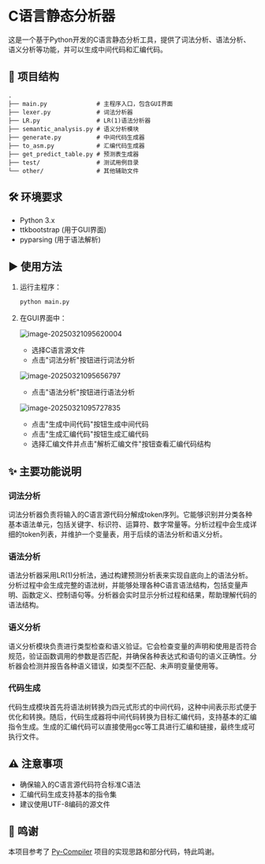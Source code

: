 #  C语言静态分析器

这是一个基于Python开发的C语言静态分析工具，提供了词法分析、语法分析、语义分析等功能，并可以生成中间代码和汇编代码。


## 📂 项目结构

```
.
├── main.py              # 主程序入口，包含GUI界面
├── lexer.py             # 词法分析器
├── LR.py                # LR(1)语法分析器
├── semantic_analysis.py # 语义分析模块
├── generate.py          # 中间代码生成器
├── to_asm.py            # 汇编代码生成器
├── get_predict_table.py # 预测表生成器
├── test/                # 测试用例目录
└── other/               # 其他辅助文件
```

## 🛠️ 环境要求

- Python 3.x
- ttkbootstrap (用于GUI界面)
- pyparsing (用于语法解析)

## ▶️ 使用方法

1. 运行主程序：
   ```bash
   python main.py
   ```

2. 在GUI界面中：

   ![image-20250321095620004](C:\Users\12436\AppData\Roaming\Typora\typora-user-images\image-20250321095620004.png)

   - 选择C语言源文件
   - 点击"词法分析"按钮进行词法分析

   ![image-20250321095656797](C:\Users\12436\AppData\Roaming\Typora\typora-user-images\image-20250321095656797.png)

   - 点击"语法分析"按钮进行语法分析

   ![image-20250321095727835](C:\Users\12436\AppData\Roaming\Typora\typora-user-images\image-20250321095727835.png)

   - 点击"生成中间代码"按钮生成中间代码
   - 点击"生成汇编代码"按钮生成汇编代码
   - 选择汇编文件并点击"解析汇编文件"按钮查看汇编代码结构

## ✨ 主要功能说明

###  词法分析
词法分析器负责将输入的C语言源代码分解成token序列。它能够识别并分类各种基本语法单元，包括关键字、标识符、运算符、数字常量等。分析过程中会生成详细的token列表，并维护一个变量表，用于后续的语法分析和语义分析。

###  语法分析
语法分析器采用LR(1)分析法，通过构建预测分析表来实现自底向上的语法分析。分析过程中会生成完整的语法树，并能够处理各种C语言语法结构，包括变量声明、函数定义、控制语句等。分析器会实时显示分析过程和结果，帮助理解代码的语法结构。

###  语义分析
语义分析模块负责进行类型检查和语义验证。它会检查变量的声明和使用是否符合规范，验证函数调用的参数是否匹配，并确保各种表达式和语句的语义正确性。分析器会检测并报告各种语义错误，如类型不匹配、未声明变量使用等。

###  代码生成
代码生成模块首先将语法树转换为四元式形式的中间代码，这种中间表示形式便于优化和转换。随后，代码生成器将中间代码转换为目标汇编代码，支持基本的汇编指令生成。生成的汇编代码可以直接使用gcc等工具进行汇编和链接，最终生成可执行文件。

## ⚠️ 注意事项

- 确保输入的C语言源代码符合标准C语法
- 汇编代码生成支持基本的指令集
- 建议使用UTF-8编码的源文件

## 🙏 鸣谢

本项目参考了 [Py-Compiler](https://github.com/flymysql/Py-Compiler) 项目的实现思路和部分代码，特此鸣谢。
